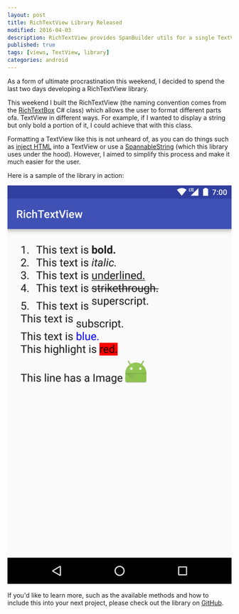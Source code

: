 ```yaml
---
layout: post
title: RichTextView Library Released
modified: 2016-04-03
description: RichTextView provides SpanBuilder utils for a single TextView.
published: true
tags: [views, TextView, library]
categories: android
---
```


As a form of ultimate procrastination this weekend, I decided to spend the last two days developing a RichTextView library.

This weekend I built the RichTextView (the naming convention comes from the [RichTextBox](https://msdn.microsoft.com/en-us/library/system.windows.controls.richtextbox(v=vs.110).aspx) C# class) which allows the user to format different parts ofa. TextView in different ways. For example, if I wanted to display a string but only bold a portion of it, I could achieve that with this class.

<!--more-->

Formatting a TextView like this is not unheard of, as you can do things such as [inject HTML](http://stackoverflow.com/a/13350726/3131147) into a TextView or use a [SpannableString](http://developer.android.com/intl/es/reference/android/text/SpannableString.html) (which this library uses under the hood). However, I aimed to simplify this process and make it much easier for the user.

Here is a sample of the library in action:

![RichTextView](/images/rtv-sample.png)

If you'd like to learn more, such as the available methods and how to include this into your next project, please check out the library on [GitHub](https://github.com/androidessence/RichTextView).